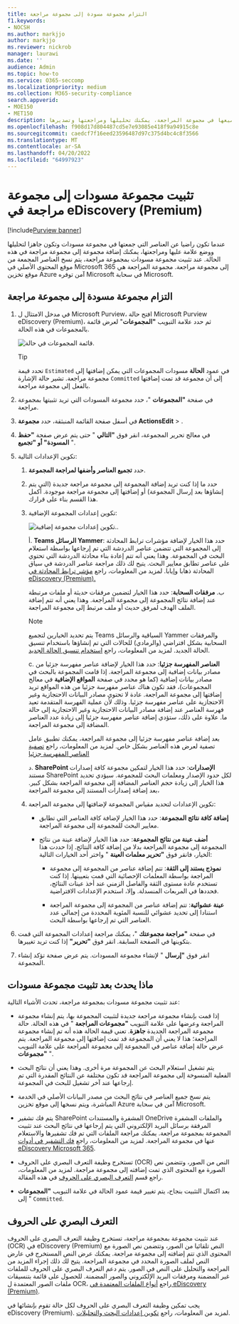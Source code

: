 ```yaml
---
title: التزام مجموعة مسودة إلى مجموعة مراجعة
f1.keywords:
- NOCSH
ms.author: markjjo
author: markjjo
ms.reviewer: nickrob
manager: laurawi
ms.date: ''
audience: Admin
ms.topic: how-to
ms.service: O365-seccomp
ms.localizationpriority: medium
ms.collection: M365-security-compliance
search.appverid:
- MOE150
- MET150
description: بعد إنشاء مجموعة مسودات والتكرار عليها، يمكنك تثبيتها بمجموعة مراجعة. عند تثبيت مجموعة مسودات، تتم إضافة العناصر التي تم تجميعها إلى مجموعة المراجعة في الحالة. بعد أن تكون العناصر التي تم تجميعها في مجموعة المراجعة، يمكنك تحليلها ومراجعتها وتصديرها.
ms.openlocfilehash: f908d17d804487cd5e7e93085e418f9a94915c8e
ms.sourcegitcommit: caedcf7f16eed23596487d97c375d4bc4c8f3566
ms.translationtype: MT
ms.contentlocale: ar-SA
ms.lasthandoff: 04/20/2022
ms.locfileid: "64997923"
---
```

# <a name="commit-a-draft-collection-to-a-review-set-in-ediscovery-premium"></a>تثبيت مجموعة مسودات إلى مجموعة مراجعة في eDiscovery (Premium)

[!include[Purview banner](../includes/purview-rebrand-banner.md)]

عندما تكون راضيا عن العناصر التي جمعتها في مجموعة مسودات وتكون جاهزا لتحليلها ووضع علامة عليها ومراجعتها، يمكنك إضافة مجموعة إلى مجموعة مراجعة في هذه الحالة. عند تثبيت مجموعة مسودات بمجموعة مراجعة، يتم نسخ العناصر المجمعة من موقع المحتوى الأصلي في Microsoft 365 إلى مجموعة مراجعة. مجموعة المراجعة هي موقع تخزين Azure آمن توفره Microsoft في سحابة Microsoft.

## <a name="commit-a-draft-collection-to-a-review-set"></a>التزام مجموعة مسودة إلى مجموعة مراجعة

1. في مدخل الامتثال ل Microsoft Purview، افتح حالة Microsoft Purview eDiscovery (Premium)، ثم حدد علامة التبويب **"المجموعات**" لعرض قائمة بالمجموعات في هذه الحالة.

   ![قائمة المجموعات في حالة.](../media/CommitDraftCollections1.png)

   > [!TIP]
   > تحدد قيمة `Estimated` في عمود **الحالة** مسودات المجموعات التي يمكن إضافتها إلى مجموعة مراجعة. تشير حالة الإشارة `Committed` إلى أن مجموعة قد تمت إضافتها بالفعل إلى مجموعة مراجعة.

2. في صفحة **"المجموعات** "، حدد مجموعة المسودات التي تريد تثبيتها بمجموعة مراجعة.

3. في أسفل صفحة القائمة المنبثقة، حدد **مجموعة ActionsEdit** > .

4. في معالج تحرير المجموعة، انقر فوق **"التالي** " حتى يتم عرض صفحة **"حفظ المسودة" أو "تجميع** ".

5. تكوين الإعدادات التالية:

   1. حدد **تجميع العناصر وأضفها لمراجعة المجموعة**.

   2. حدد ما إذا كنت تريد إضافة المجموعة إلى مجموعة مراجعة جديدة (التي يتم إنشاؤها بعد إرسال المجموعة) أو إضافتها إلى مجموعة مراجعة موجودة. أكمل هذا القسم بناء على قرارك.

   3. تكوين إعدادات المجموعة الإضافية:

      ![تكوين إعدادات مجموعة إضافية.](../media/AeDAdditionalCollectionSettings.png).

       أ. **Teams الرسائل Yammer**: حدد هذا الخيار لإضافة مؤشرات ترابط المحادثة إلى المجموعة التي تتضمن عناصر الدردشة التي تم إرجاعها بواسطة استعلام البحث في المجموعة. وهذا يعني أنه تتم إعادة بناء محادثة الدردشة التي تحتوي على عناصر تطابق معايير البحث. يتيح لك ذلك مراجعة عناصر الدردشة في سياق المحادثة ذهابا وإيابا. لمزيد من المعلومات، راجع [مؤشر ترابط المحادثة في eDiscovery (Premium).](conversation-review-sets.md)

       ب. **مرفقات السحابة**: حدد هذا الخيار لتضمين مرفقات حديثة أو ملفات مرتبطة عند إضافة نتائج المجموعة إلى مجموعة المراجعة. وهذا يعني أنه تتم إضافة الملف الهدف لمرفق حديث أو ملف مرتبط إلى مجموعة المراجعة.

       > [!NOTE]
       > يتم تحديد الخيارين لتجميع Teams السياقية والرسائل Yammer والمرفقات السحابية بشكل افتراضي (والرمادي) للحالات التي تم إنشاؤها باستخدام تنسيق الحالة الجديد. لمزيد من المعلومات، راجع [استخدام تنسيق الحالة الجديد](advanced-ediscovery-new-case-format.md).

       c. **العناصر المفهرسة جزئيا**: حدد هذا الخيار لإضافة عناصر مفهرسة جزئيا من مصادر بيانات إضافية إلى مجموعة المراجعة. إذا قامت المجموعة بالبحث في مصادر بيانات إضافية (كما هو محدد في صفحة **المواقع الإضافية** في معالج المجموعات)، فقد تكون هناك عناصر مفهرسة جزئيا من هذه المواقع تريد إضافتها إلى مجموعة المراجعة. عادة لا تحتوي مصادر البيانات الاحتجازية وغير الاحتجازية على عناصر مفهرسة جزئيا. وذلك لأن عملية الفهرسة المتقدمة تعيد فهرسة العناصر عند إضافة مصادر البيانات الاحتجازية وغير الاحتجازية إلى حالة ما. علاوة على ذلك، ستؤدي إضافة عناصر مفهرسة جزئيا إلى زيادة عدد العناصر المضافة إلى مجموعة المراجعة. <p> بعد إضافة عناصر مفهرسة جزئيا إلى مجموعة المراجعة، يمكنك تطبيق عامل تصفية لعرض هذه العناصر بشكل خاص. لمزيد من المعلومات، راجع [تصفية العناصر المفهرسة جزئيا](review-set-search.md#filter-partially-indexed-items)

      د. **SharePoint الإصدارات**: حدد هذا الخيار لتمكين مجموعة كافة إصدارات مستند SharePoint لكل حدود الإصدار ومعلمات البحث للمجموعة. سيؤدي تحديد هذا الخيار إلى زيادة حجم العناصر المضافة إلى مجموعة المراجعة بشكل كبير. بعد إضافة إصدارات المستند إلى مجموعة المراجعة، 

   4. تكوين الإعدادات لتحديد مقياس المجموعة لإضافتها إلى مجموعة المراجعة:

      - **إضافة كافة نتائج المجموعة**: حدد هذا الخيار لإضافة كافة العناصر التي تطابق معايير البحث للمجموعة إلى مجموعة المراجعة.

      - **أضف عينة من نتائج المجموعة**: حدد هذا الخيار لإضافة عينة من نتائج المجموعة إلى مجموعة المراجعة بدلا من إضافة كافة النتائج. إذا حددت هذا الخيار، فانقر فوق **"تحرير معلمات العينة** " واختر أحد الخيارات التالية:

         - **نموذج يستند إلى الثقة**: تتم إضافة عناصر من المجموعة إلى مجموعة المراجعة بواسطة المعلمات الإحصائية التي قمت بتعيينها. إذا كنت تستخدم عادة مستوى الثقة والفاصل الزمني عند أخذ عينات النتائج، فحددها في المربعات المنسدلة. وإلا، استخدم الإعدادات الافتراضية.

         - **عينة عشوائية**: تتم إضافة عناصر من المجموعة إلى مجموعة المراجعة استنادا إلى تحديد عشوائي للنسبة المئوية المحددة من إجمالي عدد العناصر التي تم إرجاعها بواسطة البحث.

6. في صفحة **"مراجعة مجموعتك** "، يمكنك مراجعة إعدادات المجموعة التي قمت بتكوينها في الصفحة السابقة. انقر فوق **"تحرير"** إذا كنت تريد تغييرها.

7. انقر فوق **"إرسال** " لإنشاء مجموعة المسودات. يتم عرض صفحة تؤكد إنشاء المجموعة.

## <a name="what-happens-after-you-commit-a-draft-collection"></a>ماذا يحدث بعد تثبيت مجموعة مسودات

عند تثبيت مجموعة مسودات بمجموعة مراجعة، تحدث الأشياء التالية:

- إذا قمت بإنشاء مجموعة مراجعة جديدة لتثبيت المجموعة بها، يتم إنشاء مجموعة المراجعة وعرضها على علامة التبويب **"مجموعات المراجعة** " في هذه الحالة. حالة مجموعة المراجعة الجديدة **جاهزة**. تعني قيمة الحالة هذه أنه تم إنشاء مجموعة المراجعة؛ هذا لا يعني أن المجموعة قد تمت إضافتها إلى مجموعة المراجعة. يتم عرض حالة إضافة عناصر في المجموعة إلى مجموعة المراجعة على علامة التبويب **"مجموعات** ".

- يتم تشغيل استعلام البحث عن المجموعة مرة أخرى. وهذا يعني أن نتائج البحث الفعلية المنسوخة إلى مجموعة المراجعة قد تكون مختلفة عن النتائج المقدرة التي تم إرجاعها عند آخر تشغيل للبحث في المجموعة.

- يتم نسخ جميع العناصر في نتائج البحث من مصدر البيانات الأصلي في الخدمة المباشرة، ويتم نسخها إلى موقع تخزين Azure آمن في سحابة Microsoft.

- يتم فك تشفير SharePoint المشفرة والمستندات OneDrive والملفات المشفرة المرفقة برسائل البريد الإلكتروني التي يتم إرجاعها في نتائج البحث عند تثبيت المجموعة بمجموعة مراجعة. يمكنك مراجعة الملفات التي تم فك تشفيرها والاستعلام عنها في مجموعة المراجعة. لمزيد من المعلومات، راجع [فك التشفير في أدوات eDiscovery Microsoft 365](ediscovery-decryption.md).

- تستخرج وظيفة التعرف البصري على الحروف (OCR) النص من الصور، وتتضمن نص الصورة مع المحتوى الذي تمت إضافته إلى مجموعة مراجعة. لمزيد من المعلومات، راجع قسم [التعرف البصري على الحروف](#optical-character-recognition) في هذه المقالة.

- بعد اكتمال التثبيت بنجاح، يتم تغيير قيمة عمود الحالة في علامة التبويب **"المجموعات** " إلى `Committed`.

## <a name="optical-character-recognition"></a>التعرف البصري على الحروف

عند تثبيت مجموعة بمجموعة مراجعة، تستخرج وظيفة التعرف البصري على الحروف (OCR) في eDiscovery (Premium) النص تلقائيا من الصور، وتتضمن نص الصورة مع المحتوى الذي تتم إضافته إلى مجموعة مراجعة. يمكنك عرض النص المستخرج في عارض النص لملف الصورة المحدد في مجموعة المراجعة. يتيح لك ذلك إجراء المزيد من المراجعة والتحليل على النص في الصور. يتم دعم التعرف البصري على الحروف للملفات غير المضمنة ومرفقات البريد الإلكتروني والصور المضمنة. للحصول على قائمة بتنسيقات ملفات الصور المعتمدة ل OCR، راجع [أنواع الملفات المعتمدة في eDiscovery (Premium)](supported-filetypes-ediscovery20.md#image).

يجب تمكين وظيفة التعرف البصري على الحروف لكل حالة تقوم بإنشائها في eDiscovery (Premium). لمزيد من المعلومات، راجع [تكوين إعدادات البحث والتحليلات](configure-search-and-analytics-settings-in-advanced-ediscovery.md#optical-character-recognition-ocr).
